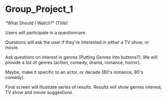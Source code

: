 # Group_Project_1

"What Should I Watch?" (Title)

Users will participate in a questionnare.

Questions will ask the user if they're interested in either a TV show, or movie.

Ask questions on interest in genres (Putting Genres into buttons?). We will provide a list of genres (action, comedy, drama, romance, horror).

Maybe, make it specific to an actor, or decade (80's romance, 90's comedy).

Final screen will illustrate series of results. Results will show genres interest, TV show and movie suggestions.